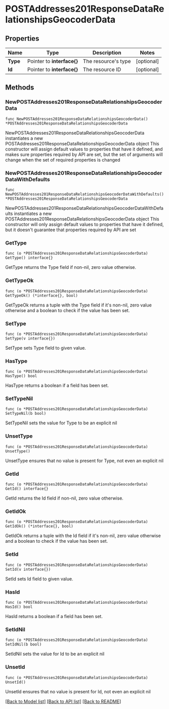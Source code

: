 # POSTAddresses201ResponseDataRelationshipsGeocoderData

## Properties

Name | Type | Description | Notes
------------ | ------------- | ------------- | -------------
**Type** | Pointer to **interface{}** | The resource&#39;s type | [optional] 
**Id** | Pointer to **interface{}** | The resource ID | [optional] 

## Methods

### NewPOSTAddresses201ResponseDataRelationshipsGeocoderData

`func NewPOSTAddresses201ResponseDataRelationshipsGeocoderData() *POSTAddresses201ResponseDataRelationshipsGeocoderData`

NewPOSTAddresses201ResponseDataRelationshipsGeocoderData instantiates a new POSTAddresses201ResponseDataRelationshipsGeocoderData object
This constructor will assign default values to properties that have it defined,
and makes sure properties required by API are set, but the set of arguments
will change when the set of required properties is changed

### NewPOSTAddresses201ResponseDataRelationshipsGeocoderDataWithDefaults

`func NewPOSTAddresses201ResponseDataRelationshipsGeocoderDataWithDefaults() *POSTAddresses201ResponseDataRelationshipsGeocoderData`

NewPOSTAddresses201ResponseDataRelationshipsGeocoderDataWithDefaults instantiates a new POSTAddresses201ResponseDataRelationshipsGeocoderData object
This constructor will only assign default values to properties that have it defined,
but it doesn't guarantee that properties required by API are set

### GetType

`func (o *POSTAddresses201ResponseDataRelationshipsGeocoderData) GetType() interface{}`

GetType returns the Type field if non-nil, zero value otherwise.

### GetTypeOk

`func (o *POSTAddresses201ResponseDataRelationshipsGeocoderData) GetTypeOk() (*interface{}, bool)`

GetTypeOk returns a tuple with the Type field if it's non-nil, zero value otherwise
and a boolean to check if the value has been set.

### SetType

`func (o *POSTAddresses201ResponseDataRelationshipsGeocoderData) SetType(v interface{})`

SetType sets Type field to given value.

### HasType

`func (o *POSTAddresses201ResponseDataRelationshipsGeocoderData) HasType() bool`

HasType returns a boolean if a field has been set.

### SetTypeNil

`func (o *POSTAddresses201ResponseDataRelationshipsGeocoderData) SetTypeNil(b bool)`

 SetTypeNil sets the value for Type to be an explicit nil

### UnsetType
`func (o *POSTAddresses201ResponseDataRelationshipsGeocoderData) UnsetType()`

UnsetType ensures that no value is present for Type, not even an explicit nil
### GetId

`func (o *POSTAddresses201ResponseDataRelationshipsGeocoderData) GetId() interface{}`

GetId returns the Id field if non-nil, zero value otherwise.

### GetIdOk

`func (o *POSTAddresses201ResponseDataRelationshipsGeocoderData) GetIdOk() (*interface{}, bool)`

GetIdOk returns a tuple with the Id field if it's non-nil, zero value otherwise
and a boolean to check if the value has been set.

### SetId

`func (o *POSTAddresses201ResponseDataRelationshipsGeocoderData) SetId(v interface{})`

SetId sets Id field to given value.

### HasId

`func (o *POSTAddresses201ResponseDataRelationshipsGeocoderData) HasId() bool`

HasId returns a boolean if a field has been set.

### SetIdNil

`func (o *POSTAddresses201ResponseDataRelationshipsGeocoderData) SetIdNil(b bool)`

 SetIdNil sets the value for Id to be an explicit nil

### UnsetId
`func (o *POSTAddresses201ResponseDataRelationshipsGeocoderData) UnsetId()`

UnsetId ensures that no value is present for Id, not even an explicit nil

[[Back to Model list]](../README.md#documentation-for-models) [[Back to API list]](../README.md#documentation-for-api-endpoints) [[Back to README]](../README.md)



